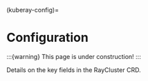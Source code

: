 (kuberay-config)=

# Configuration

:::{warning}
This page is under construction!
:::

Details on the key fields in the RayCluster CRD.
